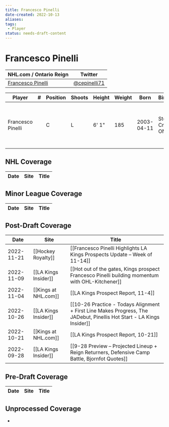 ```yaml
---
title: Francesco Pinelli
date-created: 2022-10-13
aliases: 
tags:
 - Player
status: needs-draft-content
---
```


# Francesco Pinelli

NHL.com / Ontario Reign | Twitter
-|-
[Francesco Pinelli](https://www.nhl.com/player/francesco-pinelli-8482748) | [@cepinelli71](https://twitter.com/cepinelli71)

Player | \# | Position | Shoots | Height | Weight | Born | Birthplace | Draft 
-|-|-|-|-|-|-|-|-
Francesco Pinelli | | C | L | 6' 1" | 185 | 2003-04-11 | Stoney Creek, ONT, CAN | 2021 LAK, 2nd rd, 10th pk (42nd overall)


## NHL  Coverage
| Date | Site | Title |
| ---- | ---- | ----- |



## Minor League Coverage
| Date | Site | Title |
| ---- | ---- | ----- |



## Post-Draft Coverage
| Date       | Site                 | Title                                                                                                                 |
| ---------- | -------------------- | --------------------------------------------------------------------------------------------------------------------- |
| 2022-11-21 | [[Hockey Royalty]]   | [[Francesco Pinelli Highlights LA Kings Prospects Update – Week of 11-14]]                                            |
| 2022-11-09 | [[LA Kings Insider]] | [[Hot out of the gates, Kings prospect Francesco Pinelli building momentum with OHL-Kitchener]]                       |
| 2022-11-04 | [[Kings at NHL.com]] | [[LA Kings Prospect Report, 11-4]]                                                                                    |
| 2022-10-26 | [[LA Kings Insider]] | [[10-26 Practice - Todays Alignment + First Line Makes Progress, The JADebut, Pinellis Hot Start - LA Kings Insider]] |
| 2022-10-21 | [[Kings at NHL.com]] | [[LA Kings Prospect Report, 10-21]]                                                                                   |
| 2022-09-28 | [[LA Kings Insider]] | [[9-28 Preview – Projected Lineup + Reign Returners, Defensive Camp Battle, Bjornfot Quotes]]                         |



## Pre-Draft Coverage
| Date | Site | Title |
| ---- | ---- | ----- |


## Unprocessed Coverage
- 
